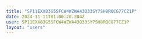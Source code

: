 ```yaml
---
title: "SP11EXX83G5SFCW4WZWA43Q33SY7SH8RQCG77CZ1P"
date: 2024-11-11T01:00:20.284Z
user: SP11EXX83G5SFCW4WZWA43Q33SY7SH8RQCG77CZ1P
layout: "users"
---
```

    